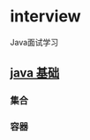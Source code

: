 # interview
Java面试学习

## [java 基础](https://github.com/CJ-User/interview/tree/master/Java%E5%9F%BA%E7%A1%80)
### 集合
### 容器
